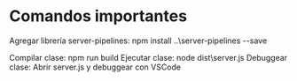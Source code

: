 # Comandos importantes
Agregar librería server-pipelines: 
    npm install ..\server-pipelines --save

Compilar clase: 
    npm run build
Ejecutar clase: 
    node dist\server.js
Debuggear clase: 
    Abrir server.js y debuggear con VSCode